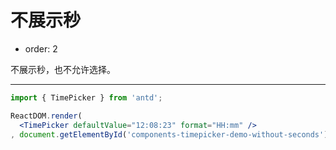 不展示秒
====

-	order: 2

不展示秒，也不允许选择。

---

````jsx
import { TimePicker } from 'antd';

ReactDOM.render(
  <TimePicker defaultValue="12:08:23" format="HH:mm" />
, document.getElementById('components-timepicker-demo-without-seconds'));
````
